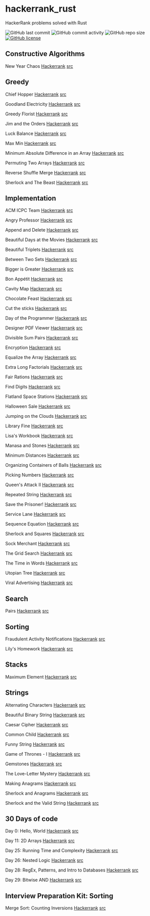 # hackerrank_rust
HackerRank problems solved with Rust

![GitHub last commit](https://img.shields.io/github/last-commit/qadmium/hackerrank_rust?style=flat-square)
![GitHub commit activity](https://img.shields.io/github/commit-activity/m/qadmium/hackerrank_rust?style=flat-square)
![GitHub repo size](https://img.shields.io/github/repo-size/qadmium/hackerrank_rust?style=flat-square)
[![GitHub license](https://img.shields.io/github/license/qadmium/hackerrank_rust?style=flat-square)](https://github.com/qadmium/hackerrank_rust/blob/master/LICENSE)

## Constructive Algorithms
New Year Chaos [Hackerrank](https://www.hackerrank.com/challenges/new-year-chaos/) [src](https://github.com/qadmium/hackerrank_rust/tree/master/new_year_chaos)

## Greedy
Chief Hopper [Hackerrank](https://www.hackerrank.com/challenges/chief-hopper/) [src](https://github.com/qadmium/hackerrank_rust/tree/master/chief_hopper)

Goodland Electricity [Hackerrank](https://www.hackerrank.com/challenges/pylons/) [src](https://github.com/qadmium/hackerrank_rust/tree/master/goodland_electricity)

Greedy Florist [Hackerrank](https://www.hackerrank.com/challenges/greedy-florist/) [src](https://github.com/qadmium/hackerrank_rust/tree/master/greedy_florist)

Jim and the Orders [Hackerrank](https://www.hackerrank.com/challenges/jim-and-the-orders/) [src](https://github.com/qadmium/hackerrank_rust/tree/master/jim_and_the_orders)

Luck Balance [Hackerrank](https://www.hackerrank.com/challenges/luck-balance/) [src](https://github.com/qadmium/hackerrank_rust/tree/master/luck_balance)

Max Min [Hackerrank](https://www.hackerrank.com/challenges/angry-children/) [src](https://github.com/qadmium/hackerrank_rust/tree/master/max_min)

Minimum Absolute Difference in an Array [Hackerrank](https://www.hackerrank.com/challenges/minimum-absolute-difference-in-an-array/) [src](https://github.com/qadmium/hackerrank_rust/tree/master/minimum_abs_difference)

Permuting Two Arrays [Hackerrank](https://www.hackerrank.com/challenges/two-arrays/) [src](https://github.com/qadmium/hackerrank_rust/tree/master/permuting_two_arrays)

Reverse Shuffle Merge [Hackerrank](https://www.hackerrank.com/challenges/reverse-shuffle-merge/) [src](https://github.com/qadmium/hackerrank_rust/tree/master/reverse_shuffle_merge)

Sherlock and The Beast [Hackerrank](https://www.hackerrank.com/challenges/sherlock-and-the-beast/) [src](https://github.com/qadmium/hackerrank_rust/tree/master/scherlock_and_the_beast)

## Implementation
ACM ICPC Team [Hackerrank](https://www.hackerrank.com/challenges/acm-icpc-team/) [src](https://github.com/qadmium/hackerrank_rust/tree/master/acm_icpc_team)

Angry Professor [Hackerrank](https://www.hackerrank.com/challenges/angry-professor/) [src](https://github.com/qadmium/hackerrank_rust/tree/master/angry_professor)

Append and Delete [Hackerrank](https://www.hackerrank.com/challenges/append-and-delete/) [src](https://github.com/qadmium/hackerrank_rust/tree/master/append_and_delete)

Beautiful Days at the Movies [Hackerrank](https://www.hackerrank.com/challenges/beautiful-days-at-the-movies/) [src](https://github.com/qadmium/hackerrank_rust/tree/master/beautiful_days_at_the_movies)

Beautiful Triplets [Hackerrank](https://www.hackerrank.com/challenges/beautiful-triplets/) [src](https://github.com/qadmium/hackerrank_rust/tree/master/beautiful_triplets)

Between Two Sets [Hackerrank](https://www.hackerrank.com/challenges/between-two-sets/) [src](https://github.com/qadmium/hackerrank_rust/tree/master/between_two_sets)

Bigger is Greater [Hackerrank](https://www.hackerrank.com/challenges/bigger-is-greater/) [src](https://github.com/qadmium/hackerrank_rust/tree/master/bigger_is_greater)

Bon Appétit [Hackerrank](https://www.hackerrank.com/challenges/bon-appetit/) [src](https://github.com/qadmium/hackerrank_rust/tree/master/bon_appetit)

Cavity Map [Hackerrank](https://www.hackerrank.com/challenges/cavity-map/) [src](https://github.com/qadmium/hackerrank_rust/tree/master/cavity_map)

Chocolate Feast [Hackerrank](https://www.hackerrank.com/challenges/chocolate-feast/) [src](https://github.com/qadmium/hackerrank_rust/tree/master/chocolate_feast)

Cut the sticks [Hackerrank](https://www.hackerrank.com/challenges/cut-the-sticks/) [src](https://github.com/qadmium/hackerrank_rust/tree/master/cut_the_sticks)

Day of the Programmer [Hackerrank](https://www.hackerrank.com/challenges/day-of-the-programmer/) [src](https://github.com/qadmium/hackerrank_rust/tree/master/day_of_the_programmer)

Designer PDF Viewer [Hackerrank](https://www.hackerrank.com/challenges/designer-pdf-viewer/) [src](https://github.com/qadmium/hackerrank_rust/tree/master/designer_pdf_viewer)

Divisible Sum Pairs [Hackerrank](https://www.hackerrank.com/challenges/divisible-sum-pairs/) [src](https://github.com/qadmium/hackerrank_rust/tree/master/divisible_sum_pairs)

Encryption [Hackerrank](https://www.hackerrank.com/challenges/encryption/) [src](https://github.com/qadmium/hackerrank_rust/tree/master/encryption)

Equalize the Array [Hackerrank](https://www.hackerrank.com/challenges/equality-in-a-array/) [src](https://github.com/qadmium/hackerrank_rust/tree/master/equalize_the_array)

Extra Long Factorials [Hackerrank](https://www.hackerrank.com/challenges/extra-long-factorials/) [src](https://github.com/qadmium/hackerrank_rust/tree/master/extra_long_factorials)

Fair Rations [Hackerrank](https://www.hackerrank.com/challenges/fair-rations/) [src](https://github.com/qadmium/hackerrank_rust/tree/master/fair_rations)

Find Digits [Hackerrank](https://www.hackerrank.com/challenges/find-digits/) [src](https://github.com/qadmium/hackerrank_rust/tree/master/find_digits)

Flatland Space Stations [Hackerrank](https://www.hackerrank.com/challenges/flatland-space-stations/) [src](https://github.com/qadmium/hackerrank_rust/tree/master/flatland_space_stations)

Halloween Sale [Hackerrank](https://www.hackerrank.com/challenges/halloween-sale/) [src](https://github.com/qadmium/hackerrank_rust/tree/master/halloween_sale)

Jumping on the Clouds [Hackerrank](https://www.hackerrank.com/challenges/jumping-on-the-clouds/) [src](https://github.com/qadmium/hackerrank_rust/tree/master/jumping_on_the_clouds)

Library Fine [Hackerrank](https://www.hackerrank.com/challenges/library-fine/) [src](https://github.com/qadmium/hackerrank_rust/tree/master/library_fine)

Lisa's Workbook [Hackerrank](https://www.hackerrank.com/challenges/lisa-workbook/) [src](https://github.com/qadmium/hackerrank_rust/tree/master/lisa_workbook)

Manasa and Stones [Hackerrank](https://www.hackerrank.com/challenges/manasa-and-stones/) [src](https://github.com/qadmium/hackerrank_rust/tree/master/manasa_and_stones)

Minimum Distances [Hackerrank](https://www.hackerrank.com/challenges/minimum-distances/) [src](https://github.com/qadmium/hackerrank_rust/tree/master/minimum_distances)

Organizing Containers of Balls [Hackerrank](https://www.hackerrank.com/challenges/organizing-containers-of-balls/) [src](https://github.com/qadmium/hackerrank_rust/tree/master/)

Picking Numbers [Hackerrank](https://www.hackerrank.com/challenges/picking-numbers/) [src](https://github.com/qadmium/hackerrank_rust/tree/master/picking_numbers)

Queen's Attack II [Hackerrank](https://www.hackerrank.com/challenges/queens-attack-2/) [src](https://github.com/qadmium/hackerrank_rust/tree/master/queens_attack_2)

Repeated String [Hackerrank](https://www.hackerrank.com/challenges/repeated-string/) [src](https://github.com/qadmium/hackerrank_rust/tree/master/repeated_string)

Save the Prisoner! [Hackerrank](https://www.hackerrank.com/challenges/save-the-prisoner/) [src](https://github.com/qadmium/hackerrank_rust/tree/master/save_the_prisoner)

Service Lane [Hackerrank](https://www.hackerrank.com/challenges/service-lane/) [src](https://github.com/qadmium/hackerrank_rust/tree/master/service_lane)

Sequence Equation [Hackerrank](https://www.hackerrank.com/challenges/permutation-equation/) [src](https://github.com/qadmium/hackerrank_rust/tree/master/sequence_equation)

Sherlock and Squares [Hackerrank](https://www.hackerrank.com/challenges/sherlock-and-squares/) [src](https://github.com/qadmium/hackerrank_rust/tree/master/sherlock_and_squares)

Sock Merchant [Hackerrank](https://www.hackerrank.com/challenges/sock-merchant/) [src](https://github.com/qadmium/hackerrank_rust/tree/master/sock_merchant)

The Grid Search [Hackerrank](https://www.hackerrank.com/challenges/the-grid-search/) [src](https://github.com/qadmium/hackerrank_rust/tree/master/the_grid_search)

The Time in Words [Hackerrank](https://www.hackerrank.com/challenges/the-time-in-words/) [src](https://github.com/qadmium/hackerrank_rust/tree/master/the_time_in_words)

Utopian Tree [Hackerrank](https://www.hackerrank.com/challenges/utopian-tree/) [src](https://github.com/qadmium/hackerrank_rust/tree/master/utopian_tree)

Viral Advertising [Hackerrank](https://www.hackerrank.com/challenges/strange-advertising/) [src](https://github.com/qadmium/hackerrank_rust/tree/master/viral_advertising)

## Search
Pairs [Hackerrank](https://www.hackerrank.com/challenges/pairs/) [src](https://github.com/qadmium/hackerrank_rust/tree/master/pairs)

## Sorting
Fraudulent Activity Notifications [Hackerrank](https://www.hackerrank.com/challenges/fraudulent-activity-notifications/) [src](https://github.com/qadmium/hackerrank_rust/tree/master/fraudulent_activity_notifications)

Lily's Homework [Hackerrank](https://www.hackerrank.com/challenges/lilys-homework/) [src](https://github.com/qadmium/hackerrank_rust/tree/master/lilys_homework)

## Stacks
Maximum Element [Hackerrank](https://www.hackerrank.com/challenges/maximum-element/) [src](https://github.com/qadmium/hackerrank_rust/tree/master/maximum_element)

## Strings
Alternating Characters [Hackerrank](https://www.hackerrank.com/challenges/alternating-characters/) [src](https://github.com/qadmium/hackerrank_rust/tree/master/alternating_characters)

Beautiful Binary String [Hackerrank](https://www.hackerrank.com/challenges/beautiful-binary-string/) [src](https://github.com/qadmium/hackerrank_rust/tree/master/beautiful_binary_string)

Caesar Cipher [Hackerrank](https://www.hackerrank.com/challenges/caesar-cipher-1/) [src](https://github.com/qadmium/hackerrank_rust/tree/master/caesar_cipher)

Common Child [Hackerrank](https://www.hackerrank.com/challenges/common-child/) [src](https://github.com/qadmium/hackerrank_rust/tree/master/common_child)

Funny String [Hackerrank](https://www.hackerrank.com/challenges/funny-string/) [src](https://github.com/qadmium/hackerrank_rust/tree/master/funny_string)

Game of Thrones - I [Hackerrank](https://www.hackerrank.com/challenges/game-of-thrones/) [src](https://github.com/qadmium/hackerrank_rust/tree/master/game_of_thrones_i)

Gemstones [Hackerrank](https://www.hackerrank.com/challenges/gem-stones/) [src](https://github.com/qadmium/hackerrank_rust/tree/master/gemstones)

The Love-Letter Mystery [Hackerrank](https://www.hackerrank.com/challenges/the-love-letter-mystery/) [src](https://github.com/qadmium/hackerrank_rust/tree/master/love_letter_mystery)

Making Anagrams [Hackerrank](https://www.hackerrank.com/challenges/making-anagrams/) [src](https://github.com/qadmium/hackerrank_rust/tree/master/making_anagrams)

Sherlock and Anagrams [Hackerrank](https://www.hackerrank.com/challenges/sherlock-and-anagrams/) [src](https://github.com/qadmium/hackerrank_rust/tree/master/sherlock_and_anagrams)

Sherlock and the Valid String [Hackerrank](https://www.hackerrank.com/challenges/sherlock-and-valid-string/) [src](https://github.com/qadmium/hackerrank_rust/tree/master/sherlock_and_the_valid-string)

## 30 Days of code
Day 0: Hello, World [Hackerrank](https://www.hackerrank.com/challenges/30-hello-world/) [src](https://github.com/qadmium/hackerrank_rust/tree/master/hello_world)

Day 11: 2D Arrays [Hackerrank](https://www.hackerrank.com/challenges/30-2d-arrays/) [src](https://github.com/qadmium/hackerrank_rust/tree/master/twod_arrays)

Day 25: Running Time and Complexity [Hackerrank](https://www.hackerrank.com/challenges/30-running-time-and-complexity/) [src](https://github.com/qadmium/hackerrank_rust/tree/master/running_time_and_complexity)

Day 26: Nested Logic [Hackerrank](https://www.hackerrank.com/challenges/30-nested-logic/) [src](https://github.com/qadmium/hackerrank_rust/tree/master/nested_logic)

Day 28: RegEx, Patterns, and Intro to Databases [Hackerrank](https://www.hackerrank.com/challenges/30-regex-patterns/) [src](https://github.com/qadmium/hackerrank_rust/tree/master/regex_patterns_and_intro_to_databases)

Day 29: Bitwise AND [Hackerrank](https://www.hackerrank.com/challenges/30-bitwise-and/) [src](https://github.com/qadmium/hackerrank_rust/tree/master/bitwise_and)

## Interview Preparation Kit: Sorting
Merge Sort: Counting Inversions [Hackerrank](https://www.hackerrank.com/challenges/ctci-merge-sort/) [src](https://github.com/qadmium/hackerrank_rust/tree/master/ctci-merge-sort)
